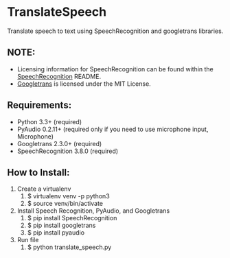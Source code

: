 # TranslateSpeech
Translate speech to text using SpeechRecognition and googletrans libraries. 

## NOTE:
- Licensing information for SpeechRecognition can be found within the [SpeechRecognition] README.
- [Googletrans] is licensed under the MIT License.

[SpeechRecognition]: https://github.com/Uberi/speech_recognition
[Googletrans]:  https://github.com/ssut/py-googletrans

## Requirements:
- Python 3.3+ (required)
- PyAudio 0.2.11+ (required only if you need to use microphone input, Microphone)
- Googletrans 2.3.0+ (required)
- SpeechRecognition 3.8.0 (required)


## How to Install:
1. Create a virtualenv
    1. $ virtualenv venv -p python3
    1. $ source venv/bin/activate
2. Install Speech Recognition, PyAudio, and Googletrans
    1. $ pip install SpeechRecognition
    1. $ pip install googletrans
    1. $ pip install pyaudio
3. Run file
    1. $ python translate_speech.py
